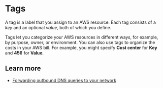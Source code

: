# Tags<a name="resolver-outbound-endpoint-tags"></a>

A tag is a label that you assign to an AWS resource\. Each tag consists of a *key* and an optional *value*, both of which you define\. 

Tags let you categorize your AWS resources in different ways, for example, by purpose, owner, or environment\. You can also use tags to organize the costs in your AWS bill\. For example, you might specify **Cost center** for **Key** and **456** for **Value**\.

## Learn more<a name="resolver-outbound-endpoint-tags-learn-more"></a>
+ [Forwarding outbound DNS queries to your network](https://docs.aws.amazon.com/Route53/latest/DeveloperGuide/resolver-forwarding-outbound-queries.html)